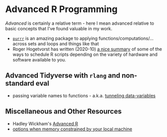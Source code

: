 # Advanced R Programming

*Advanced* is certainly a relative term - here I mean advanced relative to basic concepts that I've found valuable in my work.

- [`purrr`](https://purrr.tidyverse.org/) is an amazing package to applying functions/computations/... across sets and loops and things like that
- Roger Hogetvorst has written (2020-10) [a nice summary](https://github.com/RMHogervorst/scheduling_r_scripts) of some of the ways to schedule R scripts depending on the variety of hardware and software available to you.

## Advanced Tidyverse with `rlang` and non-standard eval

- passing variable names to functions - a.k.a. [tunneling data-variables](https://www.tidyverse.org/blog/2020/02/glue-strings-and-tidy-eval/)

## Miscellaneous and Other Resources

- Hadley Wickham's [Advanced R](http://adv-r.had.co.nz/)
- [options when memory constrained by your local machine](http://www.matthewckeller.com/html/memory.html)






